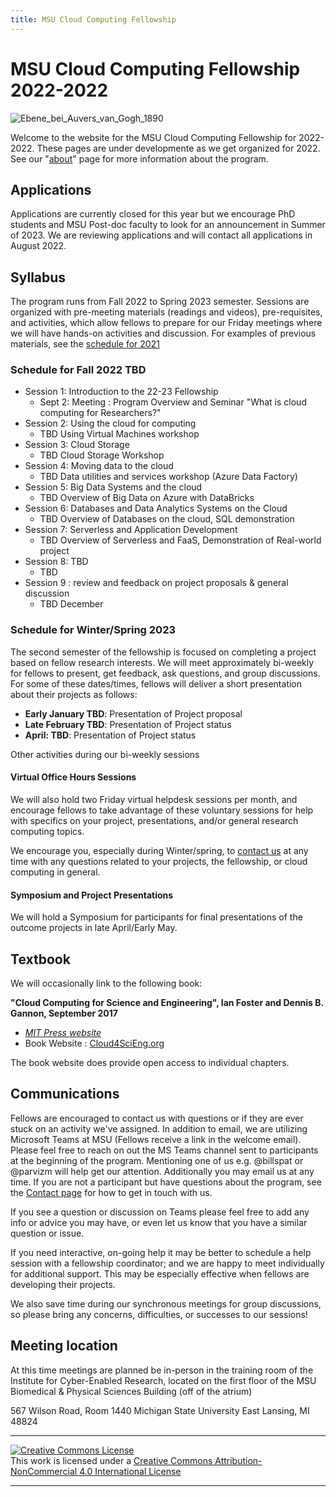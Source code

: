 ```yaml
---
title: MSU Cloud Computing Fellowship
---
```


# MSU Cloud Computing Fellowship 2022-2022

![Ebene_bei_Auvers_van_Gogh_1890](img/cropped_cloud_painting_Vincent_van_Gogh_Ebene_bei_Auvers_1890_Neue_Pinakothek_Munich.jpg)

Welcome to the website for the MSU Cloud Computing Fellowship for 2022-2022.  These pages are under developmente as we get organized for 2022.  See our "[about](about.md)" page for more information about the program.   

## Applications

Applications are currently closed for this year but we encourage PhD students and MSU Post-doc faculty to look for an announcement in Summer of 2023.   We are reviewing applications and will contact all applications in August 2022.  

## Syllabus 

The program runs from Fall 2022 to Spring 2023 semester.  Sessions are organized with pre-meeting materials (readings and videos), pre-requisites, and activities, which allow fellows to prepare for our Friday meetings where we will have hands-on activities and discussion.   For examples of previous materials, see the [schedule for 2021](index2021)

### Schedule for Fall 2022 TBD

 * Session 1: Introduction to the 22-23 Fellowship
     * Sept 2: Meeting : Program Overview and Seminar "What is cloud computing for Researchers?" 
 * Session 2: Using the cloud for computing
    * TBD Using Virtual Machines workshop 
 * Session 3: Cloud Storage
    * TBD Cloud Storage Workshop 
 * Session 4: Moving data to the cloud
    * TBD Data utilities and services workshop (Azure Data Factory)
 * Session 5: Big Data Systems and the cloud
    * TBD Overview of Big Data on Azure with DataBricks
 * Session 6: Databases and Data Analytics Systems on the Cloud
    * TBD Overview of Databases on the cloud, SQL demonstration
 * Session 7: Serverless and Application Development 
    * TBD Overview of Serverless and FaaS, Demonstration of Real-world project
 * Session 8: TBD
    * TBD
 * Session 9 : review and feedback on project proposals & general discussion
    * TBD December 
 
### Schedule for Winter/Spring 2023

The second semester of the fellowship is focused on completing a project based on fellow research interests.   We will meet approximately bi-weekly for fellows to present, get feedback, ask questions, and group discussions.  For some of these dates/times, fellows will deliver a short presentation about their projects as follows:

 - **Early January TBD**: Presentation of Project proposal
 - **Late February TBD**: Presentation of Project status
 - **April: TBD**: Presentation of Project status

Other activities during our bi-weekly sessions 
        
#### Virtual Office Hours Sessions

We will also hold two Friday virtual helpdesk sessions per month, and encourage fellows to take advantage of these voluntary sessions for help with specifics on your project, presentations, and/or general research computing topics. 
 
We encourage you, especially during Winter/spring, to [contact us](contact) at any time with any questions related to your projects, the fellowship, or cloud computing in general.  

#### Symposium and Project Presentations

We will hold a Symposium for participants for final presentations of the outcome projects in late April/Early May.   

## Textbook

We will occasionally link to the following book: 

**"Cloud Computing for Science and Engineering", Ian Foster and Dennis B. Gannon, September 2017**  

  * *[MIT Press website](https://mitpress.mit.edu/books/cloud-computing-science-and-engineering)* 
  * Book Website : [Cloud4SciEng.org](https://cloud4scieng.org)

The book website does provide open access to individual chapters. 

## Communications

 Fellows are encouraged to contact us with questions or if they are ever stuck on an activity we've assigned.  In addition to email, we are utilizing Microsoft Teams at MSU (Fellows receive a link in the welcome email).   Please feel free to reach on out the MS Teams channel sent to participants at the beginning of the program.  Mentioning one of us e.g. @billspat or @parvizm will help get our attention.  Additionally you may email us at any time.   If you are not a participant but have questions about the program, see the [Contact page](contact.md) for how to get in touch with us.   

If you see a question or discussion on Teams please feel free to add any info or advice you may have, or even let us know that you have a similar question or issue.    

If you need interactive, on-going help it may be better to schedule a help session with a fellowship coordinator; and we are happy to meet individually for additional support.   This may be especially effective when fellows are developing their projects.  

We also save time during our synchronous meetings for group discussions, so please bring any concerns, difficulties, or successes to our sessions! 

## Meeting location

At this time meetings are planned be in-person in the training room of the Institute for Cyber-Enabled Research, located on the first floor of the MSU Biomedical & Physical Sciences Building (off of the atrium)

567 Wilson Road, Room 1440
Michigan State University
East Lansing, MI 48824


---
   
<a rel="license" href="http://creativecommons.org/licenses/by-nc/4.0/"><img alt="Creative Commons License" style="border-width:0" src="https://i.creativecommons.org/l/by-nc/4.0/88x31.png" /></a><br />This work is licensed under a <a rel="license" href="http://creativecommons.org/licenses/by-nc/4.0/">Creative Commons Attribution-NonCommercial 4.0 International License</a>

---
